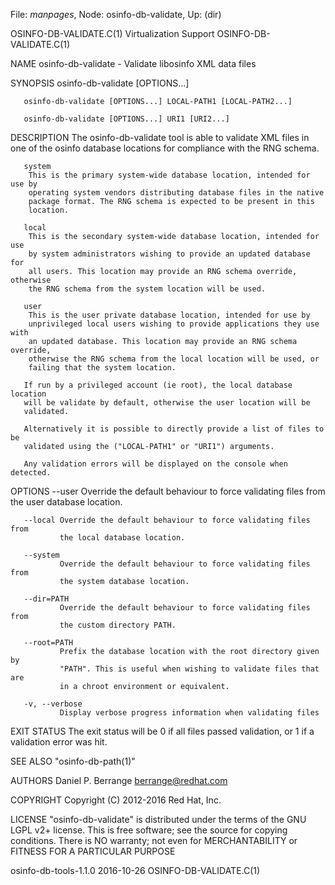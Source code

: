 File: *manpages*,  Node: osinfo-db-validate,  Up: (dir)

OSINFO-DB-VALIDATE.C(1)     Virtualization Support     OSINFO-DB-VALIDATE.C(1)



NAME
       osinfo-db-validate - Validate libosinfo XML data files

SYNOPSIS
       osinfo-db-validate [OPTIONS...]

       osinfo-db-validate [OPTIONS...] LOCAL-PATH1 [LOCAL-PATH2...]

       osinfo-db-validate [OPTIONS...] URI1 [URI2...]

DESCRIPTION
       The osinfo-db-validate tool is able to validate XML files in one of the
       osinfo database locations for compliance with the RNG schema.

       system
        This is the primary system-wide database location, intended for use by
        operating system vendors distributing database files in the native
        package format. The RNG schema is expected to be present in this
        location.

       local
        This is the secondary system-wide database location, intended for use
        by system administrators wishing to provide an updated database for
        all users. This location may provide an RNG schema override, otherwise
        the RNG schema from the system location will be used.

       user
        This is the user private database location, intended for use by
        unprivileged local users wishing to provide applications they use with
        an updated database. This location may provide an RNG schema override,
        otherwise the RNG schema from the local location will be used, or
        failing that the system location.

       If run by a privileged account (ie root), the local database location
       will be validate by default, otherwise the user location will be
       validated.

       Alternatively it is possible to directly provide a list of files to be
       validated using the ("LOCAL-PATH1" or "URI1") arguments.

       Any validation errors will be displayed on the console when detected.

OPTIONS
       --user  Override the default behaviour to force validating files from
               the user database location.

       --local Override the default behaviour to force validating files from
               the local database location.

       --system
               Override the default behaviour to force validating files from
               the system database location.

       --dir=PATH
               Override the default behaviour to force validating files from
               the custom directory PATH.

       --root=PATH
               Prefix the database location with the root directory given by
               "PATH". This is useful when wishing to validate files that are
               in a chroot environment or equivalent.

       -v, --verbose
               Display verbose progress information when validating files

EXIT STATUS
       The exit status will be 0 if all files passed validation, or 1 if a
       validation error was hit.

SEE ALSO
       "osinfo-db-path(1)"

AUTHORS
       Daniel P. Berrange <berrange@redhat.com>

COPYRIGHT
       Copyright (C) 2012-2016 Red Hat, Inc.

LICENSE
       "osinfo-db-validate" is distributed under the terms of the GNU LGPL v2+
       license. This is free software; see the source for copying conditions.
       There is NO warranty; not even for MERCHANTABILITY or FITNESS FOR A
       PARTICULAR PURPOSE



osinfo-db-tools-1.1.0             2016-10-26           OSINFO-DB-VALIDATE.C(1)
